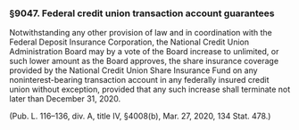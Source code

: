 ### §9047. Federal credit union transaction account guarantees ###

Notwithstanding any other provision of law and in coordination with the Federal Deposit Insurance Corporation, the National Credit Union Administration Board may by a vote of the Board increase to unlimited, or such lower amount as the Board approves, the share insurance coverage provided by the National Credit Union Share Insurance Fund on any noninterest-bearing transaction account in any federally insured credit union without exception, provided that any such increase shall terminate not later than December 31, 2020.

(Pub. L. 116–136, div. A, title IV, §4008(b), Mar. 27, 2020, 134 Stat. 478.)